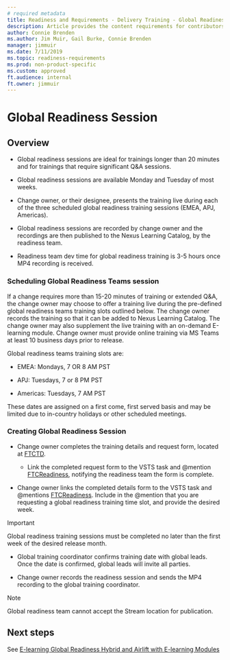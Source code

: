 ```yaml
---
# required metadata 
title: Readiness and Requirements - Delivery Training - Global Readiness Session
description: Article provides the content requirements for contributors working with the training team.
author: Connie Brenden
ms.author: Jim Muir, Gail Burke, Connie Brenden
manager: jimmuir
ms.date: 7/11/2019
ms.topic: readiness-requirements
ms.prod: non-product-specific
ms.custom: approved
ft.audience: internal
ft.owner: jimmuir
---
```


# Global Readiness Session

## Overview

- Global readiness sessions are ideal for trainings longer than 20 minutes and for trainings that require significant Q&A sessions.

- Global readiness sessions are available Monday and Tuesday of most weeks.

- Change owner, or their designee, presents the training live during each of the three scheduled global readiness training sessions (EMEA, APJ, Americas).

- Global readiness sessions are recorded by change owner and the recordings are then published to the Nexus Learning Catalog, by the readiness team.

- Readiness team dev time for global readiness training is 3-5 hours once MP4 recording is received.

### Scheduling Global Readiness Teams session

If a change requires more than 15-20 minutes of training or extended Q\&A, the change owner may choose to offer a training live during the pre-defined global readiness teams training slots outlined below. The change owner records the training so that it can be added to Nexus Learning Catalog. The change owner may also supplement the live training with an on-demand E-learning module. Change owner must provide online training via MS Teams at least 10 business days prior to release.

Global readiness teams training slots are:

- EMEA: Mondays, 7 OR 8 AM PST

- APJ: Tuesdays, 7 or 8 PM PST

- Americas: Tuesdays, 7 AM PST

These dates are assigned on a first come, first served basis and may be limited due to in-country holidays or other scheduled meetings.

### Creating Global Readiness Session

- Change owner completes the training details and request form, located at [FTCTD](https://aka.ms/FTCTD).

    - Link the completed request form to the VSTS task and @mention [FTCReadiness](mailto:FTCReadiness@microsoft.com), notifying the readiness team the form is complete.

- Change owner links the completed details form to the VSTS task and @mentions [FTCReadiness](mailto:FTCReadiness@microsoft.com). Include in the @mention that you are requesting a global readiness training time slot, and provide the desired week.

> [!IMPORTANT]
> Global readiness training sessions must be completed no later than the first week of the desired release month.

- Global training coordinator confirms training date with global leads. Once the date is confirmed, global leads will invite all parties.

- Change owner records the readiness session and sends the MP4 recording to the global training coordinator.

> [!NOTE]
> Global readiness team cannot accept the Stream location for publication.

## Next steps

See [E-learning Global Readiness Hybrid and Airlift with E-learning Modules](e-learning-global-readiness-hybrid-and-airlift-with-e-learning-modules.md)
